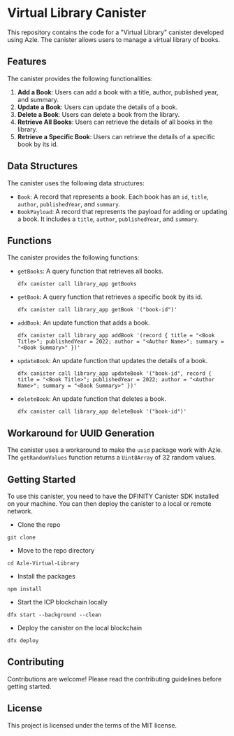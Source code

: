 # Virtual Library Canister

This repository contains the code for a "Virtual Library" canister developed using Azle. The canister allows users to manage a virtual library of books.

## Features

The canister provides the following functionalities:

1. **Add a Book**: Users can add a book with a title, author, published year, and summary.
2. **Update a Book**: Users can update the details of a book.
3. **Delete a Book**: Users can delete a book from the library.
4. **Retrieve All Books**: Users can retrieve the details of all books in the library.
5. **Retrieve a Specific Book**: Users can retrieve the details of a specific book by its id.

## Data Structures

The canister uses the following data structures:

- `Book`: A record that represents a book. Each book has an `id`, `title`, `author`, `publishedYear`, and `summary`.
- `BookPayload`: A record that represents the payload for adding or updating a book. It includes a `title`, `author`, `publishedYear`, and `summary`.

## Functions

The canister provides the following functions:

- `getBooks`: A query function that retrieves all books.
 
  ```
  dfx canister call library_app getBooks
  ```
- `getBook`: A query function that retrieves a specific book by its id.

  ```
  dfx canister call library_app getBook '("book-id")'
  ```
  
- `addBook`: An update function that adds a book.

  ```
  dfx canister call library_app addBook '(record { title = "<Book Title>"; publishedYear = 2022; author = "<Author Name>"; summary = "<Book Summary>" })'
  ```
  
- `updateBook`: An update function that updates the details of a book.

  ```
  dfx canister call library_app updateBook '("book-id", record { title = "<Book Title>"; publishedYear = 2022; author = "<Author Name>"; summary = "<Book Summary>" })'
  ```
  
- `deleteBook`: An update function that deletes a book.

  ```
  dfx canister call library_app deleteBook '("book-id")'
  ```

## Workaround for UUID Generation

The canister uses a workaround to make the `uuid` package work with Azle. The `getRandomValues` function returns a `Uint8Array` of 32 random values.

## Getting Started

To use this canister, you need to have the DFINITY Canister SDK installed on your machine. You can then deploy the canister to a local or remote network.

- Clone the repo

 ```
 git clone 
 ```

- Move to the repo directory

 ```
 cd Azle-Virtual-Library
 ```

- Install the packages

 ```
 npm install
 ```

- Start the ICP blockchain locally

 ```
 dfx start --background --clean
 ```

- Deploy the canister on the local blockchain

 ```
 dfx deploy
 ```

## Contributing

Contributions are welcome! Please read the contributing guidelines before getting started.

## License

This project is licensed under the terms of the MIT license.
